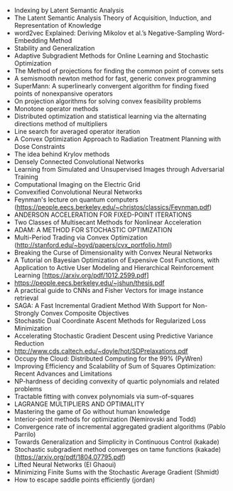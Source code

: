 * Indexing by Latent Semantic Analysis
* The Latent Semantic Analysis Theory of Acquisition, Induction, and Representation of Knowledge
* word2vec Explained: Deriving Mikolov et al.’s Negative-Sampling Word-Embedding Method
* Stability and Generalization
* Adaptive Subgradient Methods for Online Learning and Stochastic Optimization
* The Method of projections for finding the common point of convex sets
* A semismooth newton method for fast, generic convex programming
* SuperMann: A superlinearly convergent algorithm for finding fixed points of nonexpansive operators
* On projection algorithms for solving convex feasibility problems
* Monotone operator methods
* Distributed optimization and statistical learning via the alternating directions method of multipliers
* Line search for averaged operator iteration
* A Convex Optimization Approach to Radiation Treatment Planning with Dose Constraints
* The idea behind Krylov methods
* Densely Connected Convolutional Networks
* Learning from Simulated and Unsupervised Images through Adversarial Training 
* Computational Imaging on the Electric Grid 
* Convexified Convolutional Neural Networks
* Feynman's lecture on quantum computers (https://people.eecs.berkeley.edu/~christos/classics/Feynman.pdf)
* ANDERSON ACCELERATION FOR FIXED-POINT ITERATIONS
* Two Classes of Multisecant Methods for Nonlinear Acceleration
* ADAM: A METHOD FOR STOCHASTIC OPTIMIZATION
* Multi-Period Trading via Convex Optimization (http://stanford.edu/~boyd/papers/cvx_portfolio.html)
* Breaking the Curse of Dimensionality with Convex Neural Networks
* A Tutorial on Bayesian Optimization of
Expensive Cost Functions, with Application to Active User Modeling and
Hierarchical Reinforcement Learning [https://arxiv.org/pdf/1012.2599.pdf]
* https://people.eecs.berkeley.edu/~jshun/thesis.pdf
* A practical guide to CNNs and Fisher Vectors for image instance retrieval
* SAGA: A Fast Incremental Gradient Method With Support for Non-Strongly Convex Composite Objectives
* Stochastic Dual Coordinate Ascent Methods for Regularized Loss Minimization
* Accelerating Stochastic Gradient Descent using Predictive Variance Reduction
* http://www.cds.caltech.edu/~doyle/hot/SDPrelaxations.pdf
* Occupy the Cloud: Distributed Computing for the 99% (PyWren)
* Improving Efficiency and Scalability of Sum of Squares Optimization:
Recent Advances and Limitations
* NP-hardness of deciding convexity of quartic polynomials and related problems
* Tractable fitting with convex polynomials via sum-of-squares
* LAGRANGE MULTIPLIERS AND OPTIMALITY
* Mastering the game of Go without human knowledge
* Interior-point methods for optimization (Nemirovski and Todd)
* Convergence rate of incremental aggregated gradient algorithms (Pablo Parrilo)
* Towards Generalization and Simplicity in Continuous Control (kakade)
* Stochastic subgradient method converges on tame functions (kakade) (https://arxiv.org/pdf/1804.07795.pdf)
* Lifted Neural Networks (El Ghaoui)
* Minimizing Finite Sums with the Stochastic Average Gradient (Shmidt)
* How to escape saddle points efficiently (jordan)
